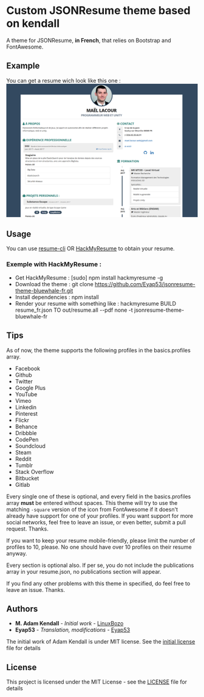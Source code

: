 # Custom JSONResume theme based on kendall

A theme for JSONResume, __in French__, that relies on Bootstrap and FontAwesome.

## Example

You can get a resume wich look like this one :
![Example of resume](media/example.png)

## Usage

You can use [resume-cli](https://github.com/jsonresume/resume-cli) OR [HackMyResume](https://github.com/hacksalot/HackMyResume) to obtain your resume.

### Exemple with HackMyResume :
 * Get HackMyResume : [sudo] npm install hackmyresume -g
 * Download the theme : git clone https://github.com/Eyap53/jsonresume-theme-bluewhale-fr.git
 * Install dependencies : npm install
 * Render your resume with something like : hackmyresume BUILD resume_fr.json TO out/resume.all --pdf none -t jsonresume-theme-bluewhale-fr

## Tips

As of now, the theme supports the following profiles in the basics.profiles array.

* Facebook
* Github
* Twitter
* Google Plus
* YouTube
* Vimeo
* Linkedin
* Pinterest
* Flickr
* Behance
* Dribbble
* CodePen
* Soundcloud
* Steam
* Reddit
* Tumblr
* Stack Overflow
* Bitbucket
* Gitlab

Every single one of these is optional, and every field in the basics.profiles array **must** be entered without spaces. This theme will try to use the matching `-square` version of the icon from FontAwesome if it doesn't already have support for one of your profiles. If you want support for more social networks, feel free to leave an issue, or even better, submit a pull request. Thanks.

If you want to keep your resume mobile-friendly, please limit the number of profiles to 10, please. No one should have over 10 profiles on their resume anyway.

Every section is optional also. If per se, you do not include the publications array in your resume.json, no publications section will appear.

If you find any other problems with this theme in specified, do feel free to leave an issue. Thanks.

## Authors

* **M. Adam Kendall** - *Initial work* - [LinuxBozo](https://github.com/LinuxBozo)
* **Eyap53** - *Translation, modifications* - [Eyap53](https://github.com/Eyap53)

The initial work of Adam Kendall is under MIT license. See the [initial license](initial-license) file for details

## License

This project is licensed under the MIT License - see the [LICENSE](LICENSE) file for details
